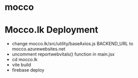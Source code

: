 # mocco

# Mocco.lk Deployment

- change mocco.lk/src/utility/baseAxios.js BACKEND_URL to mocco.azurewebsites.net
- uncomment reportwebvitals() function in main.jsx
- cd mocco.lk
- vite build
- firebase deploy
